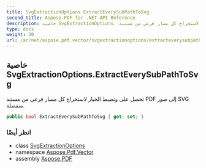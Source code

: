 ```yaml
---
title: SvgExtractionOptions.ExtractEverySubPathToSvg
second_title: Aspose.PDF for .NET API Reference
description: خاصية SvgExtractionOptions. تحصل على وتضبط الخيار لاستخراج كل مسار فرعي من مستند PDF إلى صور SVG منفصلة
type: docs
weight: 30
url: /ar/net/aspose.pdf.vector/svgextractionoptions/extracteverysubpathtosvg/
---
```

## خاصية SvgExtractionOptions.ExtractEverySubPathToSvg

تحصل على وتضبط الخيار لاستخراج كل مسار فرعي من مستند PDF إلى صور SVG منفصلة.

```csharp
public bool ExtractEverySubPathToSvg { get; set; }
```

### انظر أيضًا

* class [SvgExtractionOptions](../)
* namespace [Aspose.Pdf.Vector](../../../aspose.pdf.vector/)
* assembly [Aspose.PDF](../../../)